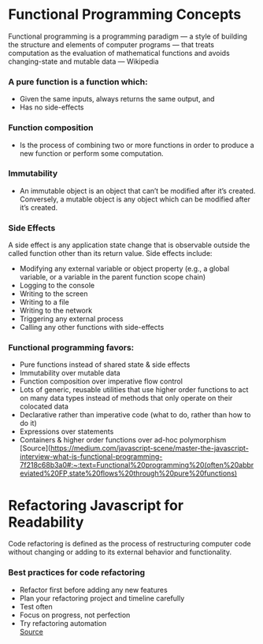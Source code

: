 # Functional Programming Concepts
Functional programming is a programming paradigm — a style of building the structure and elements of computer programs — that treats computation as the evaluation of mathematical functions and avoids changing-state and mutable data — Wikipedia

### A pure function is a function which:
- Given the same inputs, always returns the same output, and
- Has no side-effects

### Function composition
- Is the process of combining two or more functions in order to produce a new function or perform some computation.

### Immutability
- An immutable object is an object that can’t be modified after it’s created. Conversely, a mutable object is any object which can be modified after it’s created.

### Side Effects
A side effect is any application state change that is observable outside the called function other than its return value. Side effects include:
- Modifying any external variable or object property (e.g., a global variable, or a variable in the parent function scope chain)
- Logging to the console
- Writing to the screen
- Writing to a file
- Writing to the network
- Triggering any external process
- Calling any other functions with side-effects

### Functional programming favors:
- Pure functions instead of shared state & side effects
- Immutability over mutable data
- Function composition over imperative flow control
- Lots of generic, reusable utilities that use higher order functions to act on many data types instead of methods that only operate on their colocated data
- Declarative rather than imperative code (what to do, rather than how to do it)
- Expressions over statements
- Containers & higher order functions over ad-hoc polymorphism  
[Source](https://medium.com/javascript-scene/master-the-javascript-interview-what-is-functional-programming-7f218c68b3a0#:~:text=Functional%20programming%20(often%20abbreviated%20FP,state%20flows%20through%20pure%20functions)

# Refactoring Javascript for Readability
Code refactoring is defined as the process of restructuring computer code without changing or adding to its external behavior and functionality.

### Best practices for code refactoring
- Refactor first before adding any new features
- Plan your refactoring project and timeline carefully
- Test often
- Focus on progress, not perfection
- Try refactoring automation  
[Source](https://www.altexsoft.com/blog/engineering/code-refactoring-best-practices-when-and-when-not-to-do-it/)
